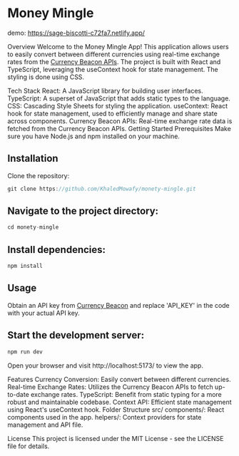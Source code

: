 # Money Mingle

demo: https://sage-biscotti-c72fa7.netlify.app/

Overview
Welcome to the Money Mingle App! This application allows users to easily convert between different currencies using real-time exchange rates from the [Currency Beacon APIs](https://currencybeacon.com). The project is built with React and TypeScript, leveraging the useContext hook for state management. The styling is done using CSS.

Tech Stack
React: A JavaScript library for building user interfaces.
TypeScript: A superset of JavaScript that adds static types to the language.
CSS: Cascading Style Sheets for styling the application.
useContext: React hook for state management, used to efficiently manage and share state across components.
Currency Beacon APIs: Real-time exchange rate data is fetched from the Currency Beacon APIs.
Getting Started
Prerequisites
Make sure you have Node.js and npm installed on your machine.

## Installation
Clone the repository:

```js
git clone https://github.com/KhaledMowafy/monety-mingle.git
```

## Navigate to the project directory:

```js
cd monety-mingle
```

## Install dependencies:

```js
npm install
```

## Usage
Obtain an API key from [Currency Beacon](https://currencybeacon.com/pricing) and replace 'API_KEY' in the code with your actual API key.

## Start the development server:

```js
npm run dev
```
Open your browser and visit http://localhost:5173/ to view the app.

Features
Currency Conversion: Easily convert between different currencies.
Real-time Exchange Rates: Utilizes the Currency Beacon APIs to fetch up-to-date exchange rates.
TypeScript: Benefit from static typing for a more robust and maintainable codebase.
Context API: Efficient state management using React's useContext hook.
Folder Structure
src/
components/: React components used in the app.
helpers/: Context providers for state management and API file.

License
This project is licensed under the MIT License - see the LICENSE file for details.





